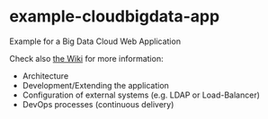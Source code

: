 example-cloudbigdata-app
========================

Example for a Big Data Cloud Web Application

Check also [the Wiki](https://github.com/ZuInnoTe/example-cloudbigdata-app/wiki) for more information: 
* Architecture
* Development/Extending the application
* Configuration of external systems (e.g. LDAP or Load-Balancer) 
* DevOps processes (continuous delivery)
